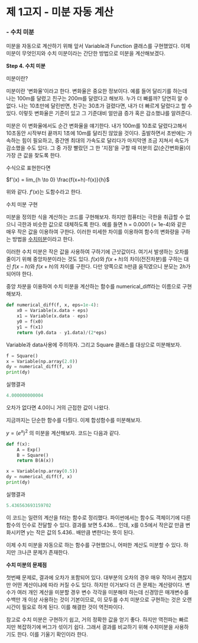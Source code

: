 # 제 1고지 - 미분 자동 계산

### - 수치 미분



미분을 자동으로 계산하기 위해 앞서 Variable과 Function 클래스를 구현했었다. 이제 미분이 무엇인지와 수치 미분이라는 간단한 방법으로 미분을 계산해보겠다.

**Step 4. 수치 미분**

미분이란?

미분이란 '변화율'이라고 한다. 변화율은 중요한 정보이다. 예를 들어 달리기를 하는데 나는 100m를 달렸고 친구는 200m를 달렸다고 해보자. 누가 더 빠를까? 당연히 알 수 없다. 나는 10초만에 달린반면, 친구는 30초가 걸렸다면, 내가 더 빠르게 달렸다고 할 수 있다. 이렇듯 변화율은 기준이 있고 그 기준대비 얼만큼 증가 혹은 감소했냐를 알려준다.

미분은 이 변화율에서도 순간 변화율을 얘기한다. 내가 100m를 10초로 달렸다고해서 10초동안 시작부터 끝까지 1초에 10m를 달리진 않았을 것이다. 출발하면서 초반에는 가속하는 힘이 필요하고, 중간엔 최대의 가속도로 달리다가 마지막엔 조금 지쳐서 속도가 감소했을 수도 있다. 그 중 가장 빨랐던 그 한 '지점'을 구할 때 미분의 값(순간변화율)이 가장 큰 값을 찾도록 한다.

수식으로 표현한다면

$f'(x) = lim_{h \to 0} \frac{f(x+h)-f(x)}{h}$

위와 같다. $f'(x)$는 도함수라고 한다.



수치 미분 구현

미분을 정의한 식을 계산하는 코드를 구현해보자. 하지만 컴퓨터는 극한을 취급할 수 없으니 극한과 비슷한 값으로 대체하도록 한다. 예를 들면 h = 0.0001 (= 1e-4)와 같은 매우 작은 값을 이용하여 구한다. 이러한 미세한 차이를 이용하여 함수의 변화량을 구하는 방법을 <u>수치미분</u>이라고 한다.

이러한 수치 미분은 작은 값을 사용하여 구하기에 근삿값이다. 여기서 발생하는 오차를 줄이기 위해 중앙차분이라는 것도 있다. $f(x)$와 $f(x+h)$의 차이(전진차분)를 구하는 대신 $f(x-h)$와 $f(x+h)$의 차이를 구한다. 다만 양쪽으로 h만큼 움직였으니 분모는 $2h$가 되어야 한다.

중앙 차분을 이용하여 수치 미분을 계산하는 함수를 numerical_diff라는 이름으로 구현해보자.

```python
def numerical_diff(f, x, eps=1e-4):
    x0 = Variable(x.data + eps)
    x1 = Variable(x.data - eps)
    y0 = f(x0)
    y1 = f(x1)
    return (y0.data - y1.data)/(2*eps)
```

Variable과 data사용에 주의하자. 그리고 Square 클래스를 대상으로 미분해보자.

```python
f = Square()
x = Variable(np.array(2.0))
dy = numerical_diff(f, x)
print(dy)
```

실행결과

```python
4.000000000004
```

오차가 없다면 4.0이니 거의 근접한 값이 나왔다.



지금까지는 단순한 함수를 다뤘다. 이제 합성함수를 미분해보자.

$y=(e^x)^2$ 의 미분을 계산해보자. 코드는 다음과 같다.

```python
def f(x):
    A = Exp()
    B = Square()
    return B(A(x))

x = Variable(np.array(0.5))
dy = numerical_diff(f, x)
print(dy)
```

실행결과

```python
5.436563693159702
```

이 코드는 일련의 계산을 f라는 함수로 정리했다. 파이썬에서는 함수도 객체이기에 다른 함수의 인수로 전달할 수 있다. 결과를 보면 5.436... 인데, x를 0.5에서 작은값 만큼 변화시키면 y는 작은 값의 5.436.. 배만큼 변한다는 뜻이 된다.

이제 수치 미분을 자동으로 하는 함수를 구현했으니, 어떠한 계산도 미분할 수 있다. 하지만 크나큰 문제가 존재한다.



**수치 미분의 문제점**

첫번째 문제로, 결과에 오차가 포함되어 있다. 대부분의 오차의 경우 매우 작아서 괜찮지만 어떤 계산이냐에 따라 커질 수도 있다. 하지만 이거보다 더 큰 문제는 계산량이다. 변수가 여러 개인 계산을 미분할 경우 변수 각각을 미분해야 하는데 신경망은 매개변수를 수백만 개 이상 사용하는 것이 기본이므로, 이 모두를 수치 미분으로 구현하는 것은 오랜 시간이 필요로 하게 된다. 이를 해결한 것이 역전파이다.

참고로 수치 미분은 구현하기 쉽고, 거의 정확한 값을 얻기 좋다. 하지만 역전파는 빠르지만 복잡하기에 버그가 섞이기 쉽다. 그래서 결과를 비교하기 위해 수치미분을 사용하기도 한다. 이를 기울기 확인이라 한다.